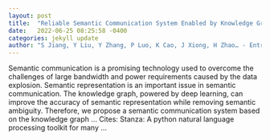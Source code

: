 ```yaml
---
layout: post
title:  "Reliable Semantic Communication System Enabled by Knowledge Graph"
date:   2022-06-25 08:25:58 -0400
categories: jekyll update
author: "S Jiang, Y Liu, Y Zhang, P Luo, K Cao, J Xiong, H Zhao… - Entropy, 2022"
---
```

Semantic communication is a promising technology used to overcome the challenges of large bandwidth and power requirements caused by the data explosion. Semantic representation is an important issue in semantic communication. The knowledge graph, powered by deep learning, can improve the accuracy of semantic representation while removing semantic ambiguity. Therefore, we propose a semantic communication system based on the knowledge graph …
Cites: ‪Stanza: A python natural language processing toolkit for many …‬  